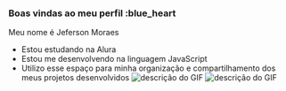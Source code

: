 ### Boas vindas ao meu perfil :blue_heart
Meu nome é Jeferson Moraes
- Estou estudando na Alura
- Estou me desenvolvendo na linguagem JavaScript
- Utilizo esse espaço para minha organização e
compartilhamento dos meus projetos desenvolvidos
![descrição do GIF](https://media1.tenor.com/m/i1v964fzJscAAAAd/poco-poco-brawl-stars.gif)
![descrição do GIF](https://media.tenor.com/j8qFZrezKDYAAAAM/chicken-minecraft.gif)
